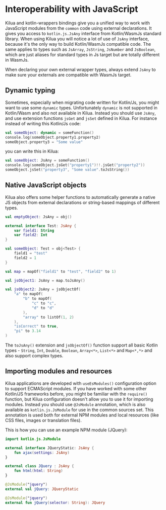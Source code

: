 # Interoperability with JavaScript

Kilua and kotlin-wrappers bindings give you a unified way to work with JavaScript modules from the `common` code using external declarations. It gives you access to `kotlin.js.JsAny` interface from Kotlin/WasmJs standard library. When using Kilua you will notice a lot of use of `JsAny` interface, because it's the only way to build Kotlin/WasmJs compatible code. The same applies to types such as `JsArray`, `JsString`, `JsNumber` and `JsBoolean`, which are just aliases for standard types in Js target but are totally different in WasmJs.

When declaring your own external wrapper types, always extend `JsAny` to make sure your externals are compatible with WasmJs target.

## Dynamic typing

Sometimes, especially when migrating code written for Kotlin/Js, you might want to use some `dynamic` types. Unfortunately `dynamic` is not supported in Kotlin/Wasm and also not available in Kilua. Instead you should use `JsAny`, and use extension functions `jsGet` and `jsSet` defined in Kilua. For instance instead of writing this Kotlin/Js code:

```kotlin
val someObject: dynamic = someFunction()
console.log(someObject.property1.property2)
someObject.property3 = "Some value"
```

&#x20; you can write this in Kilua:

```kotlin
val someObject: JsAny = someFunction()
console.log(someObject.jsGet("property1")!!.jsGet("property2"))
someObject.jsSet("property3", "Some value".toJsString())
```

## Native JavaScript objects

Kilua also offers some helper functions to automatically generate a native JS objects from external declarations or string-based mappings of different types.

```kotlin
val emptyObject: JsAny = obj()

external interface Test: JsAny {
    var field1: String
    var field2: Int
}

val someObject: Test = obj<Test> {
    field1 = "test"
    field2 = 1
}

val map = mapOf("field1" to "test", "field2" to 1)

val jsObject1: JsAny = map.toJsAny()

val jsObject2: JsAny = jsObjectOf(
    "a" to mapOf(
        "b" to mapOf(
            "c" to "c",
            "d" to "d"
        ),
        "array" to listOf(1, 2)
    ),
    "isCorrect" to true,
    "pi" to 3.14
)
```

The `toJsAny()` extension and `jsObjectOf()` function support all basic Kotlin types - `String`, `Int`, `Double`, `Boolean`, `Array<*>`, `List<*>` and `Map<*,*>` and also support complex types.

## Importing modules and resources

Kilua applications are developed with `useEsModules()` configuration option to support ECMAScript modules. If you have worked with some other Kotlin/JS frameworks before, you might be familiar with the `require()` function, but Kilua configuration doesn't allow you to use it for importing modules. Instead you should use `@JsModule` annotation, which is also available as `kotlin.js.JsModule` for use in the common sources set. This annotation is used both for external NPM modules and local resources (like CSS files, images or translation files).

This is how you can use an example NPM module (JQuery):

```kotlin
import kotlin.js.JsModule

external interface JQueryStatic: JsAny {
    fun ajax(settings: JsAny)
}

external class JQuery : JsAny {
    fun html(html: String)
}

@JsModule("jquery")
external val jQuery: JQueryStatic

@JsModule("jquery")
external fun jQuery(selector: String): JQuery
```
